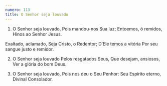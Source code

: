 ```yaml
---
numero: 113
title: O Senhor seja louvado
---
```

1. O Senhor seja louvado,
Pois mandou-nos Sua luz;
Entoemos, ó remidos,
Hinos ao Senhor Jesus.

Exaltado, aclamado,
Seja Cristo, o Redentor;
D’Ele temos a vitória
Por seu sangue justo e remidor.

2. O Senhor seja louvado
Pelos resgatados Seus,
Que desejam, ansiosos,
Ver a glória do bom Deus.

3. O Senhor seja louvado,
Pois nos deu o Seu Penhor:
Seu Espírito eterno,
Divinal Consolador.

